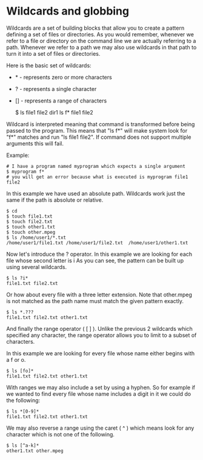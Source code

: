 # Wildcards and globbing

Wildcards are a set of building blocks that allow you to create a pattern
defining a set of files or directories. As you would remember, whenever we
refer to a file or directory on the command line we are actually referring
to a path. Whenever we refer to a path we may also use wildcards in that
path to turn it into a set of files or directories.

Here is the basic set of wildcards:

* \* - represents zero or more characters
* ? - represents a single character
* [] - represents a range of characters


    $ ls
    file1 file2 dir1
    ls f*
    file1 file2

Wildcard is interpreted meaning that command is transformed
before being passed to the program. This means that "ls f*" will make system look for "f*" matches and run "ls file1 file2". If command does not support multiple arguments this will fail.

Example:

    # I have a program named myprogram which expects a single argument
    $ myprogram f*
    # you will get an error because what is executed is myprogram file1 file2


In this example we have used an absolute path.
Wildcards work just the same if the path is absolute or
relative.

    $ cd
    $ touch file1.txt
    $ touch file2.txt
    $ touch other1.txt
    $ touch other.mpeg
    $ ls /home/user1/*.txt
    /home/user1/file1.txt /home/user1/file2.txt  /home/user1/other1.txt


Now let's introduce the ? operator.
In this example we are looking for each file whose second letter is i
 As you can see, the pattern can be built up using several wildcards.

    $ ls ?i*
    file1.txt file2.txt


Or how about every file with a three letter extension. Note that other.mpeg is not matched as the path name must match the given pattern exactly.

    $ ls *.???
    file1.txt file2.txt other1.txt


And finally the range operator ( [ ] ).
Unlike the previous 2 wildcards which specified any character, the range operator allows you to limit to a subset of characters.

In this example we are looking for every file whose name either begins with a f or o.

    $ ls [fo]*
    file1.txt file2.txt other1.txt

With ranges we may also include a set by using a hyphen. So for example if we wanted to find every file whose name includes a digit in it we could do the following:

    $ ls *[0-9]*
    file1.txt file2.txt other1.txt

We may also reverse a range using the caret ( ^ ) which means look for any character which is not one of the following.

    $ ls [^a-k]*
    other1.txt other.mpeg
